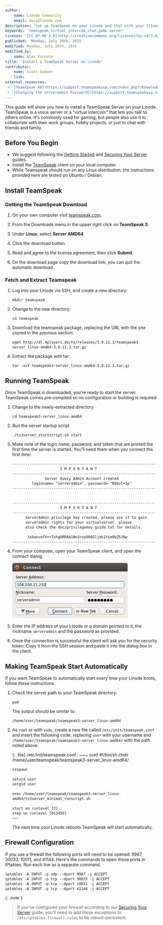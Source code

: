 ```yaml
---
author:
    name: Linode Community
    email: docs@linode.com
description: 'Set up TeamSpeak on your Linode and chat with your friends or coworkers while gaming, working, or otherwise'
keywords: 'teamspeak,virtual intercom,chat,game server'
license: '[CC BY-ND 3.0](http://creativecommons.org/licenses/by-nd/3.0/us/)'
published: 'Monday, July 20th, 2015'
modified: Monday, July 20th, 2015
modified_by:
    name: Alex Fornuto
title: 'Install a TeamSpeak Server on Linode'
contributor:
    name: Scott Somner
    link: 
external_resources:
 - '[TeamSpeak KB](https://support.teamspeakusa.com/index.php?/Knowledgebase/List/Index/10/english)'
 - '[Changing the serveradmin Password](https://support.teamspeakusa.com/index.php?/Knowledgebase/Article/View/326/0/how-do-i-change-or-reset-the-password-of-the-serveradmin-server-query-account)'
---
```


This guide will show you how to install a TeamSpeak Server on your Linode. TeamSpeak is a voice server or a "virtual intercom" that lets you talk to others online. It's commonly used for gaming, but people also use it to collaborate with their work groups, hobby projects, or just to chat with friends and family.

## Before You Begin

* We suggest following the [Getting Started](/docs/getting-started) and [Securing Your Server]() guides.
* Install the [TeamSpeak](http://www.teamspeak.com/) client on your local computer.
* While Teamspeak should run on any Linux distribution, the instructions provided here are tested on Ubuntu / Debian.

## Install TeamSpeak

### Getting the TeamSpeak Download

1.  On your own computer visit [teamspeak.com](http://www.teamspeak.com/).

2.  From the Downloads menu in the upper right click on **TeamSpeak 3**.

3.  Under **Linux**, select **Server AMD64**

5.  Click the download button.

6.  Read and agree to the license agreement, then click **Submit**.

7.  On the download page copy the download link; you can quit the automatic download.

### Fetch and Extract Teamspeak

1.  Log into your Linode via SSH, and create a new directory:

        mkdir teamspeak

2.  Change to the new directory:

        cd teamspeak

3.  Download the teamspeak package, replacing the URL with the one copied in the previous section:

        wget http://dl.4players.de/ts/releases/3.0.11.3/teamspeak3-server_linux-amd64-3.0.11.3.tar.gz

4.  Extract the package with tar:

        tar -xvf teamspeak3-server_linux-amd64-3.0.11.3.tar.gz


## Running TeamSpeak

Once TeamSpeak is downloaded, you're ready to start the server. TeamSpeak comes pre-compiled so no configuration or building is required.

1.  Change to the newly-extracted directory

        cd teamspeak3-server_linux-amd64

2.  Run the server startup script

        ./ts3server_startscript.sh start

3.  Make note of the login name, password, and token that are printed the first time the server is started. You'll need them when you connect the first time:

        ------------------------------------------------------------------
                              I M P O R T A N T
        ------------------------------------------------------------------
                       Server Query Admin Account created
                 loginname= "serveradmin", password= "RQkvl+Ip"
        ------------------------------------------------------------------


        ------------------------------------------------------------------
                              I M P O R T A N T
        ------------------------------------------------------------------
              ServerAdmin privilege key created, please use it to gain
              serveradmin rights for your virtualserver. please
              also check the doc/privilegekey_guide.txt for details.

               token=nfV+rTxhgQRR6m1Nn3royO08Sljeh1Ysm9bZ5JNw
        ------------------------------------------------------------------

4.  From your computer, open your TeamSpeak client, and open the connect dialog.

    ![The connect dialog box](/docs/assets/teamspeak-connect.png)

5.  Enter the IP address of your Linode or a domain pointed to it, the nickname `serveradmin` and the password as provided.

6.  Once the connection is successful the client will ask you for the security token. Copy it from the SSH session and paste it into the dialog box in the client.


## Making TeamSpeak Start Automatically

If you want TeamSpeak to automatically start every time your Linode boots, follow these instructions.

1.  Check the server path to your TeamSpeak directory:

        pwd

    The output should be similar to:

        /home/user/teamspeak/teamspeak3-server_linux-amd64

2.  As `root` or with `sudo`, create a new file called `/etc/init/teamspeak.conf` and insert the following code, replacing `user` with your username and `/home/user/teamspeak/teamspeak3-server_linux-amd64/` with the path noted above:

    {: .file}
    /etc/init/teamspeak.conf
    :   ~~~ conf
        #!/bin/sh
        chdir /home/user/teamspeak/teamspeak3-server_linux-amd64/

        respawn

        setuid user
        setgid user

        exec /home/user/teamspeak/teamspeak3-server_linux-amd64/ts3server_minimal_runscript.sh

        start on runlevel [2]
        stop on runlevel [013456]
        ~~~

    The next time your Linode reboots TeamSpeak will start automatically.

## Firewall Configuration

If you use a firewall the following ports will need to be opened: 9987, 30033, 10011, and 41144.  Here's the commands to open those ports in IPtables. Run each line as a separate command.

    iptables -A INPUT -p udp --dport 9987 -j ACCEPT
    iptables -A INPUT -p tcp --dport 30033 -j ACCEPT
    iptables -A INPUT -p tcp --dport 10011 -j ACCEPT
    iptables -A INPUT -p tcp --dport 41144 -j ACCEPT

{: .note }
> If you've configured your firewall according to our [Securing Your Server](/docs/security/securing-your-server/) guide, you'll need to add these exceptions to `/etc/iptables.firewall.rules` to be reboot-persistent.